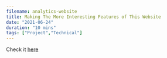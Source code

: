 ```yaml
---
filename: analytics-website
title: Making The More Interesting Features of This Website
date: "2021-06-24"
duration: "10 mins"
tags: ["Project","Technical"]
---
```


Check it [here](https://www.matthewbellanalytics.com)